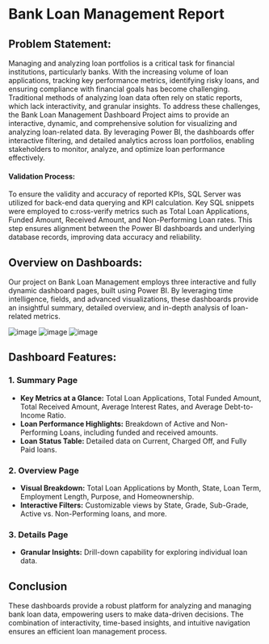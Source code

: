 <h1>Bank Loan Management Report</h1>

<h2>Problem Statement: </h2>
Managing and analyzing loan portfolios is a critical task for financial institutions, particularly banks. With the increasing volume of loan applications, tracking key performance metrics, identifying risky loans, and ensuring compliance with financial goals has become challenging. Traditional methods of analyzing loan data often rely on static reports, which lack interactivity,  and granular insights. To address these challenges, the Bank Loan Management Dashboard Project aims to provide an interactive, dynamic, and comprehensive solution for visualizing and analyzing loan-related data. By leveraging Power BI, the dashboards offer interactive filtering, and detailed analytics across loan portfolios, enabling stakeholders to monitor, analyze, and optimize loan performance effectively.

<h4>Validation Process:</h4>
To ensure the validity and accuracy of reported KPIs, SQL Server was utilized for back-end data querying and KPI calculation. Key SQL snippets were employed to c:ross-verify metrics such as Total Loan Applications, Funded Amount, Received Amount, and Non-Performing Loan rates. This step ensures alignment between the Power BI dashboards and underlying database records, improving data accuracy and reliability.

<h2>Overview on Dashboards: </h2>
Our project on Bank Loan Management employs three interactive and fully dynamic dashboard pages, built using Power BI. By leveraging time intelligence, fields, and advanced visualizations, these dashboards provide an insightful summary, detailed overview, and in-depth analysis of loan-related metrics.
<br>
  
![image](https://github.com/user-attachments/assets/c89374ea-e835-4f61-833a-0de7dad326b9)
![image](https://github.com/user-attachments/assets/667a8df6-47ff-455d-a468-c7e0f7e254ed)
![image](https://github.com/user-attachments/assets/a3e6232c-c52b-4548-8328-3734b8107e4f)


<h2>Dashboard Features: </h2>

<h3>1. Summary Page</h3>
        <ul class="feature-list">
            <li><strong>Key Metrics at a Glance:</strong> Total Loan Applications, Total Funded Amount, Total Received Amount, Average Interest Rates, and Average Debt-to-Income Ratio.</li>
            <li><strong>Loan Performance Highlights:</strong> Breakdown of Active and Non-Performing Loans, including funded and received amounts.</li>
            <li><strong>Loan Status Table:</strong> Detailed data on Current, Charged Off, and Fully Paid loans.</li>
        </ul>
<h3>2. Overview Page</h3>
        <ul class="feature-list">
            <li><strong>Visual Breakdown:</strong> Total Loan Applications by Month, State, Loan Term, Employment Length, Purpose, and Homeownership.</li>
            <li><strong>Interactive Filters:</strong> Customizable views by State, Grade, Sub-Grade, Active vs. Non-Performing loans, and more.</li>
        </ul>

<h3>3. Details Page</h3>
        <ul class="feature-list">
            <li><strong>Granular Insights:</strong> Drill-down capability for exploring individual loan data.</li>
        </ul>

<h2>Conclusion</h2>
        <p>
            These dashboards provide a robust platform for analyzing and managing bank loan data, empowering users to make data-driven decisions. The combination of interactivity, time-based insights, and intuitive navigation ensures an efficient loan management process.
        </p>
